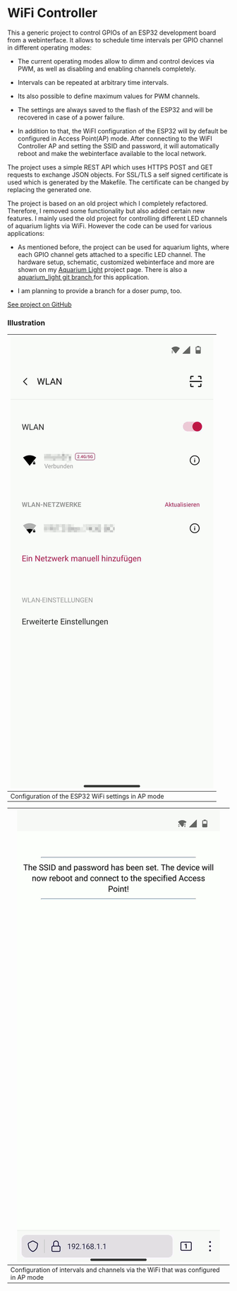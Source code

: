 
# WiFi Controller

This a generic project to control GPIOs of an ESP32 development board from a webinterface. It allows to schedule time intervals per GPIO channel in different operating modes: 
- The current operating modes allow to dimm and control devices via PWM, as well as disabling and enabling channels completely. 
- Intervals can be repeated at arbitrary time intervals. 
- Its also possible to define maximum values for PWM channels. 
- The settings are always saved to the flash of the ESP32 and will be recovered in case of a power failure. 

- In addition to that, the WiFI configuration of the ESP32 will by default be configured in Access Point(AP) mode. After connecting to the WiFI Controller AP and setting the SSID and password, it will automatically reboot and make the webinterface available to the local network. 

The project uses a simple REST API which uses HTTPS POST and GET requests to exchange JSON objects. For SSL/TLS a self signed certificate is used which is generated by the Makefile. The certificate can be changed by replacing the generated one.   

The project is based on an old project which I completely refactored. Therefore, I removed some functionality but also added certain new features. I mainly used the old project for controlling different LED channels of aquarium lights via WiFi. However the code can be used for various applications: 

- As mentioned before, the project can be used for aquarium lights, where each GPIO channel gets attached to a specific LED channel.  The hardware setup, schematic, customized webinterface and more are shown on my <a href="#/pages/projects/aquarium_light/readme.html">Aquarium Light</a> project page. There is also a [aquarium_light git branch ](https://github.com/lm4552/wifi_controller/tree/aquarium_light) for this application.

- I am planning to provide a branch for a doser pump, too.

[See project on GitHub](https://github.com/lm4552/wifi_controller)

### Illustration
<div>
<div class="img_frame">

|<img src="./gif/configWiFi.gif" class="gif">|
|---|
|Configuration of the ESP32 WiFi settings in AP mode|
</div>
<div class="img_frame">

|<img src="./gif/configChannels.gif" class="gif">|
|---|
|Configuration of intervals and channels via the WiFi that was configured in AP mode|
</div>
</div></br>
